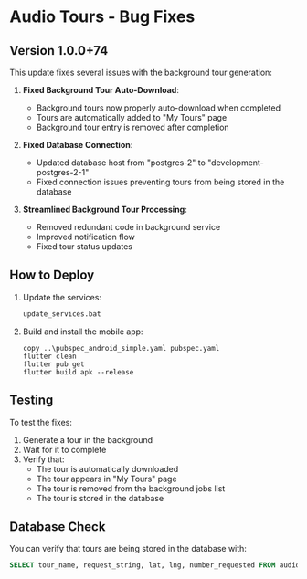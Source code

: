 # Audio Tours - Bug Fixes

## Version 1.0.0+74

This update fixes several issues with the background tour generation:

1. **Fixed Background Tour Auto-Download**:
   - Background tours now properly auto-download when completed
   - Tours are automatically added to "My Tours" page
   - Background tour entry is removed after completion

2. **Fixed Database Connection**:
   - Updated database host from "postgres-2" to "development-postgres-2-1"
   - Fixed connection issues preventing tours from being stored in the database

3. **Streamlined Background Tour Processing**:
   - Removed redundant code in background service
   - Improved notification flow
   - Fixed tour status updates

## How to Deploy

1. Update the services:
   ```bash
   update_services.bat
   ```

2. Build and install the mobile app:
   ```
   copy ..\pubspec_android_simple.yaml pubspec.yaml
   flutter clean
   flutter pub get
   flutter build apk --release
   ```

## Testing

To test the fixes:
1. Generate a tour in the background
2. Wait for it to complete
3. Verify that:
   - The tour is automatically downloaded
   - The tour appears in "My Tours" page
   - The tour is removed from the background jobs list
   - The tour is stored in the database

## Database Check

You can verify that tours are being stored in the database with:

```sql
SELECT tour_name, request_string, lat, lng, number_requested FROM audio_tours;
```